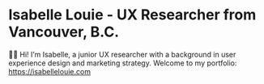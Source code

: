 # Isabelle Louie - UX Researcher from Vancouver, B.C.

👋🏻 Hi! I’m Isabelle, a junior UX researcher with a background in user experience design and marketing strategy. 
Welcome to my portfolio: https://isabellelouie.com
